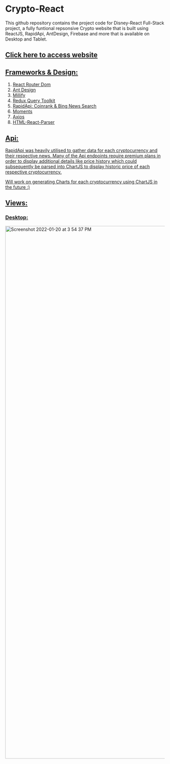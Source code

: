 # Crypto-React

This github repository contains the project code for Disney-React Full-Stack project, a fully funtional repsonsive Crypto website that is built using ReactJS, RapidApi, AntDesign, Firebase and more that is available on Desktop and Tablet.

## <a href="https://cryptoworld-react.web.app" target="_blank"><u>Click here to access website<u></a>
  
## Frameworks & Design:
	
1. [React Router Dom](https://v5.reactrouter.com/web/guides/quick-start)
2. [Ant Design](https://ant.design/) 
3. [Millify](https://www.npmjs.com/package/millify)
4. [Redux Query Toolkit](https://redux-toolkit.js.org/rtk-query/overview)
5. [RapidApi](https://rapidapi.com/hub): [Coinrank](https://rapidapi.com/Coinranking/api/coinranking1/details) & [Bing News Search](https://rapidapi.com/microsoft-azure-org-microsoft-cognitive-services/api/bing-news-search1/)
6. [Moments](https://momentjs.com/)
7. [Axios](https://www.npmjs.com/package/axios)
8. [HTML-React-Parser](https://www.npmjs.com/package/html-react-parser)
  
## Api:

RapidApi was heavily utilised to gather data for each cryptocurrency and their respective news. Many of the Api endpoints require premium plans in order to display
additional details like price history which could subsequently be parsed into ChartJS to display historic price of each respective cryptocurrency. 

Will work on generating Charts for each cryptocurrency using ChartJS in the future :)

## Views:

### Desktop: 
	
<img width="1680" alt="Screenshot 2022-01-20 at 3 54 37 PM" src="https://user-images.githubusercontent.com/69495787/150296472-dd4a82a0-b53c-48d4-8d8f-df7edce74ed9.png">



